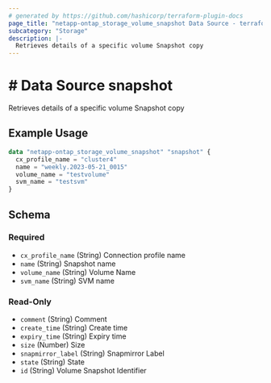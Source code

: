 ```yaml
---
# generated by https://github.com/hashicorp/terraform-plugin-docs
page_title: "netapp-ontap_storage_volume_snapshot Data Source - terraform-provider-netapp-ontap"
subcategory: "Storage"
description: |-
  Retrieves details of a specific volume Snapshot copy
---
```


# # Data Source snapshot

Retrieves details of a specific volume Snapshot copy

## Example Usage
```terraform
data "netapp-ontap_storage_volume_snapshot" "snapshot" {
  cx_profile_name = "cluster4"
  name = "weekly.2023-05-21_0015"
  volume_name = "testvolume"
  svm_name = "testsvm"
}
```



<!-- schema generated by tfplugindocs -->
## Schema

### Required

- `cx_profile_name` (String) Connection profile name
- `name` (String) Snapshot name
- `volume_name` (String) Volume Name
- `svm_name` (String) SVM name

### Read-Only

- `comment` (String) Comment
- `create_time` (String) Create time
- `expiry_time` (String) Expiry time
- `size` (Number) Size
- `snapmirror_label` (String) Snapmirror Label
- `state` (String) State
- `id` (String) Volume Snapshot Identifier


